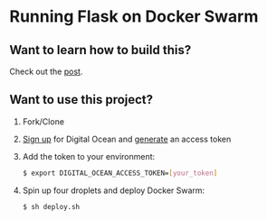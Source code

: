 # Running Flask on Docker Swarm

## Want to learn how to build this?

Check out the [post](https://testdriven.io/running-flask-on-docker-swarm).

## Want to use this project?

1. Fork/Clone

1. [Sign up](https://m.do.co/c/d8f211a4b4c2) for Digital Ocean and [generate](https://www.digitalocean.com/community/tutorials/how-to-use-the-digitalocean-api-v2) an access token

1. Add the token to your environment:

    ```sh
    $ export DIGITAL_OCEAN_ACCESS_TOKEN=[your_token]
    ```

1. Spin up four droplets and deploy Docker Swarm:

    ```sh
    $ sh deploy.sh
    ```
